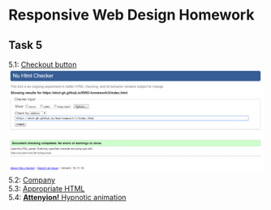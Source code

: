 <h1>Responsive Web Design Homework</h1>
<h2>Task 5</h2>
5.1:
<a href="index.html">Checkout button</a>
<img src="1/Checkout buttom.png">
<br>
5.2:
<a href="index2.html">Company</a>

<br>
5.3:
<a href="index3.html">Appropriate HTML</a>

<br>
5.4:
<a href="index4.html"><strong>Attenyion!</strong> Hypnotic animation</a>